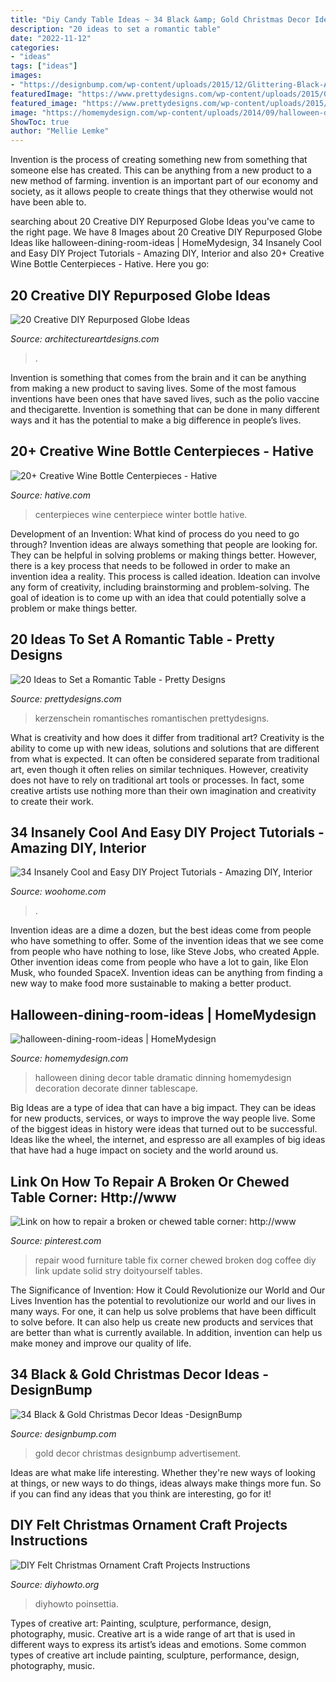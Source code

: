 ```yaml
---
title: "Diy Candy Table Ideas ~ 34 Black &amp; Gold Christmas Decor Ideas -designbump"
description: "20 ideas to set a romantic table"
date: "2022-11-12"
categories:
- "ideas"
tags: ["ideas"]
images:
- "https://designbump.com/wp-content/uploads/2015/12/Glittering-Black-And-Gold-Christmas-Decor-ideas-5.jpg"
featuredImage: "https://www.prettydesigns.com/wp-content/uploads/2015/08/20-ideas-to-set-a-romantic-table15.jpg"
featured_image: "https://www.prettydesigns.com/wp-content/uploads/2015/08/20-ideas-to-set-a-romantic-table15.jpg"
image: "https://homemydesign.com/wp-content/uploads/2014/09/halloween-dining-room-ideas.jpg"
ShowToc: true
author: "Mellie Lemke"
---
```



Invention is the process of creating something new from something that someone else has created. This can be anything from a new product to a new method of farming. invention is an important part of our economy and society, as it allows people to create things that they otherwise would not have been able to.

	

		
searching about 20 Creative DIY Repurposed Globe Ideas you've came to the right page. We have 8 Images about 20 Creative DIY Repurposed Globe Ideas like halloween-dining-room-ideas | HomeMydesign, 34 Insanely Cool and Easy DIY Project Tutorials - Amazing DIY, Interior and also 20+ Creative Wine Bottle Centerpieces - Hative. Here you go:
		
    
## 20 Creative DIY Repurposed Globe Ideas

<img loading=lazy src="https://www.architectureartdesigns.com/wp-content/uploads/2014/02/927.jpg" onerror="this.onerror=null;this.src='https://tse4.mm.bing.net/th?id=OIP.3FJ0rt3gxoPv9-3DiS4bgAHaHa&amp;pid=15.1';" alt="20 Creative DIY Repurposed Globe Ideas">

_Source: architectureartdesigns.com_

>. 

	

Invention is something that comes from the brain and it can be anything from making a new product to saving lives. Some of the most famous inventions have been ones that have saved lives, such as the polio vaccine and thecigarette. Invention is something that can be done in many different ways and it has the potential to make a big difference in people’s lives.

    
## 20+ Creative Wine Bottle Centerpieces - Hative

<img loading=lazy src="https://hative.com/wp-content/uploads/2014/03/wine-bottle-centerpieces/15-winter-centerpiece.jpg" onerror="this.onerror=null;this.src='https://tse1.mm.bing.net/th?id=OIP.-BSsVT16oNpRSKoPcjgBPgHaKq&amp;pid=15.1';" alt="20+ Creative Wine Bottle Centerpieces - Hative">

_Source: hative.com_

>centerpieces wine centerpiece winter bottle hative. 

	

Development of an Invention: What kind of process do you need to go through?
Invention ideas are always something that people are looking for. They can be helpful in solving problems or making things better. However, there is a key process that needs to be followed in order to make an invention idea a reality. This process is called ideation. Ideation can involve any form of creativity, including brainstorming and problem-solving. The goal of ideation is to come up with an idea that could potentially solve a problem or make things better.

    
## 20 Ideas To Set A Romantic Table - Pretty Designs

<img loading=lazy src="https://www.prettydesigns.com/wp-content/uploads/2015/08/20-ideas-to-set-a-romantic-table15.jpg" onerror="this.onerror=null;this.src='https://tse2.mm.bing.net/th?id=OIP.jdcUf6fuDYC5kJvS797ZcwHaLH&amp;pid=15.1';" alt="20 Ideas to Set a Romantic Table - Pretty Designs">

_Source: prettydesigns.com_

>kerzenschein romantisches romantischen prettydesigns. 

	

What is creativity and how does it differ from traditional art?
Creativity is the ability to come up with new ideas, solutions and solutions that are different from what is expected. It can often be considered separate from traditional art, even though it often relies on similar techniques. However, creativity does not have to rely on traditional art tools or processes. In fact, some creative artists use nothing more than their own imagination and creativity to create their work.

    
## 34 Insanely Cool And Easy DIY Project Tutorials - Amazing DIY, Interior

<img loading=lazy src="https://www.woohome.com/wp-content/uploads/2013/12/Easy-And-Cheap-DIY-Projects-8.jpg" onerror="this.onerror=null;this.src='https://tse4.mm.bing.net/th?id=OIP.NvIcOnZFs5tVAwzgQvvEuwHaJ4&amp;pid=15.1';" alt="34 Insanely Cool and Easy DIY Project Tutorials - Amazing DIY, Interior">

_Source: woohome.com_

>. 

	

Invention ideas are a dime a dozen, but the best ideas come from people who have something to offer. Some of the invention ideas that we see come from people who have nothing to lose, like Steve Jobs, who created Apple. Other invention ideas come from people who have a lot to gain, like Elon Musk, who founded SpaceX. Invention ideas can be anything from finding a new way to make food more sustainable to making a better product.

    
## Halloween-dining-room-ideas | HomeMydesign

<img loading=lazy src="https://homemydesign.com/wp-content/uploads/2014/09/halloween-dining-room-ideas.jpg" onerror="this.onerror=null;this.src='https://tse3.mm.bing.net/th?id=OIP.l0Y1nJPYK8sw92XpGkFMBQHaLH&amp;pid=15.1';" alt="halloween-dining-room-ideas | HomeMydesign">

_Source: homemydesign.com_

>halloween dining decor table dramatic dinning homemydesign decoration decorate dinner tablescape. 

	

Big Ideas are a type of idea that can have a big impact. They can be ideas for new products, services, or ways to improve the way people live. Some of the biggest ideas in history were ideas that turned out to be successful. Ideas like the wheel, the internet, and espresso are all examples of big ideas that have had a huge impact on society and the world around us.

    
## Link On How To Repair A Broken Or Chewed Table Corner: Http://www

<img loading=lazy src="https://i.pinimg.com/736x/a3/07/90/a307907bcfa725494963b3733dba1b59--furniture-repair-furniture-ideas.jpg" onerror="this.onerror=null;this.src='https://tse1.mm.bing.net/th?id=OIP.j3Mo6uksGumJUMMOLjQCSgHaJ4&amp;pid=15.1';" alt="Link on how to repair a broken or chewed table corner: http://www">

_Source: pinterest.com_

>repair wood furniture table fix corner chewed broken dog coffee diy link update solid stry doityourself tables. 

	

The Significance of Invention: How it Could Revolutionize our World and Our Lives
Invention has the potential to revolutionize our world and our lives in many ways. For one, it can help us solve problems that have been difficult to solve before. It can also help us create new products and services that are better than what is currently available. In addition, invention can help us make money and improve our quality of life.

    
## 34 Black &amp; Gold Christmas Decor Ideas -DesignBump

<img loading=lazy src="https://designbump.com/wp-content/uploads/2015/12/Glittering-Black-And-Gold-Christmas-Decor-ideas-5.jpg" onerror="this.onerror=null;this.src='https://tse1.mm.bing.net/th?id=OIP._AB_uWRmnw__KttoXs4J_gHaLH&amp;pid=15.1';" alt="34 Black &amp; Gold Christmas Decor Ideas -DesignBump">

_Source: designbump.com_

>gold decor christmas designbump advertisement. 

	

Ideas are what make life interesting. Whether they're new ways of looking at things, or new ways to do things, ideas always make things more fun. So if you can find any ideas that you think are interesting, go for it!

    
## DIY Felt Christmas Ornament Craft Projects Instructions

<img loading=lazy src="https://www.diyhowto.org/wp-content/uploads/DIYHowto-DIY-Felt-Christmas-Ornament-Craft-Projects-Instructions-20.jpg" onerror="this.onerror=null;this.src='https://tse2.mm.bing.net/th?id=OIP.JdSjzkkuskSg7ck6n6izRQHaRJ&amp;pid=15.1';" alt="DIY Felt Christmas Ornament Craft Projects Instructions">

_Source: diyhowto.org_

>diyhowto poinsettia. 

	

Types of creative art: Painting, sculpture, performance, design, photography, music.
Creative art is a wide range of art that is used in different ways to express its artist’s ideas and emotions. Some common types of creative art include painting, sculpture, performance, design, photography, music.

